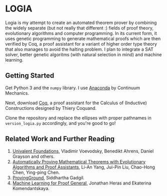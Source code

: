 # LOGIA

Logia is my attempt to create an automated theorem prover by combining the widely separate (but not really that different :) fields of proof theory, evolutionary algorithms and computer programming. In its current form, it uses genetic programming to generate mathematical proofs which are then verified by Coq, a proof assistant for a variant of higher order type theory that also manages to avoid the halting problem. I plan to integrate a SAT solver, better genetic algoritms (with natural selection in mind) and machine learning.


## Getting Started

Get Python 3 and the `numpy` library. I use [Anaconda](https://www.continuum.io/downloads) by Continuum Mechanics.

Next, download [Coq](https://coq.inria.fr/download), a proof assistant for the Calculus of (Inductive) Constructions designed by Thiery Coquand.

Clone the repository and replace the ellipses with proper pathnames in `version_logia.py` accordingly, and you're good to go!


## Related Work and Further Reading

1. [Univalent Foundations](https://github.com/UniMath/UniMath), Vladimir Voevodsky, Benedikt Ahrens, Daniel Grayson and others.
2. [Automatically Proving Mathematical Theorems with Evolutionary Algorithms and Proof Assistants](http://www.arxiv-sanity.com/1602.07455), Li-An Yang, Jui-Pin Liu, Chao-Hong Chen, Ying-ping Chen.
3. [ProvingGround](https://github.com/siddhartha-gadgil/ProvingGround), Siddhartha Gadgil.
4. [Machine Learning for Proof General](http://staff.computing.dundee.ac.uk/katya/ML4PG/), Jonathan Heras and Ekaterina Komendantskaya.
